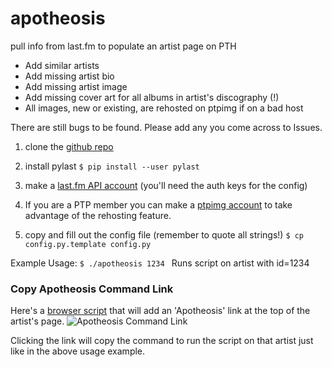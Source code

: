 # apotheosis
pull info from last.fm to populate an artist page on PTH

* Add similar artists
* Add missing artist bio
* Add missing artist image
* Add missing cover art for all albums in artist's discography (!)
* All images, new or existing, are rehosted on ptpimg if on a bad host

There are still bugs to be found. Please add any you come across to Issues.


1. clone the [github repo](https://github.com/Suit-Of-Sables/apotheosis)

2. install pylast <code>$ pip install --user pylast</code>

3. make a [last.fm API account](https://www.last.fm/api) (you'll need the auth keys for the config)

4. If you are a PTP member you can make a [ptpimg account](https://ptpimg.me) to take advantage of the rehosting feature.

5. copy and fill out the config file (remember to quote all strings!) <code>$ cp config.py.template config.py</code>

Example Usage: <code>$ ./apotheosis 1234 </code>
Runs script on artist with id=1234

### Copy Apotheosis Command Link

Here's a [browser script](https://greasyfork.org/en/scripts/25992-pth-apotheosis-link-creator) that will add an 'Apotheosis' link at the top of the artist's page.
![Apotheosis Command Link](https://ptpimg.me/wann7v.png)

Clicking the link will copy the command to run the script on that artist just like in the above usage example.
